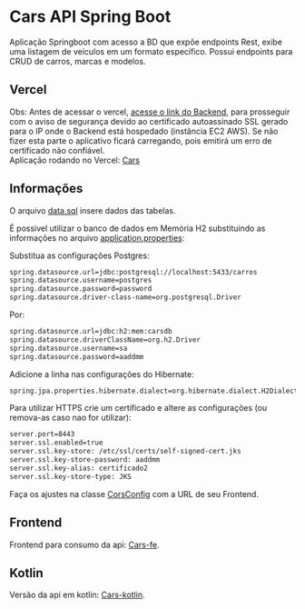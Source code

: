 # Cars API Spring Boot

Aplicação Springboot com acesso a BD que expõe endpoints Rest, exibe uma listagem de veículos em um formato específico. Possui endpoints para CRUD de carros, marcas e modelos.

## Vercel

Obs: Antes de acessar o vercel, [acesse o link do Backend](https://52.67.153.18:8443/cars/all), para prosseguir com o aviso de segurança devido ao certificado autoassinado SSL gerado para o IP onde o Backend está hospedado (instância EC2 AWS). Se não fizer esta parte o aplicativo ficará carregando, pois emitirá um erro de certificado não confiável.\
Aplicação rodando no Vercel: [Cars](https://cars-fe.vercel.app/)

## Informações

O arquivo [data.sql](https://github.com/matheuselmadi/cars/blob/main/src/main/resources/data.sql) insere dados das tabelas.

É possivel utilizar o banco de dados em Memória H2 substituindo as informações no arquivo [application.properties](https://github.com/matheuselmadi/cars/blob/main/src/main/resources/application.properties):

Substitua as configurações Postgres:
```sh
spring.datasource.url=jdbc:postgresql://localhost:5433/carros
spring.datasource.username=postgres
spring.datasource.password=password
spring.datasource.driver-class-name=org.postgresql.Driver
```

Por:
```sh
spring.datasource.url=jdbc:h2:mem:carsdb
spring.datasource.driverClassName=org.h2.Driver
spring.datasource.username=sa
spring.datasource.password=aaddmm
```

Adicione a linha nas configurações do Hibernate:
```sh
spring.jpa.properties.hibernate.dialect=org.hibernate.dialect.H2Dialect
```

Para utilizar HTTPS crie um certificado e altere as configurações (ou remova-as caso nao for utilizar):
```sh
server.port=8443
server.ssl.enabled=true
server.ssl.key-store: /etc/ssl/certs/self-signed-cert.jks
server.ssl.key-store-password: aaddmm
server.ssl.key-alias: certificado2
server.ssl.key-store-type: JKS
```
Faça os ajustes na classe [CorsConfig](https://github.com/matheuselmadi/cars/blob/main/src/main/java/com/ws/cars/config/CorsConfig.java) com a URL de seu Frontend.

## Frontend

Frontend para consumo da api: [Cars-fe](https://github.com/matheuselmadi/cars-fe).

## Kotlin

Versão da api em kotlin: [Cars-kotlin](https://github.com/matheuselmadi/cars-kotlin).
